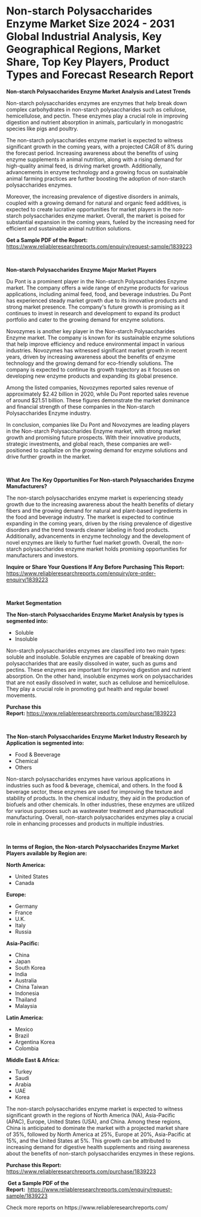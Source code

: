 <p><h1>Non-starch Polysaccharides Enzyme Market Size 2024 - 2031 Global Industrial Analysis, Key Geographical Regions, Market Share, Top Key Players, Product Types and Forecast Research Report</h1></p><p><strong>Non-starch Polysaccharides Enzyme Market Analysis and Latest Trends</strong></p>
<p><p>Non-starch polysaccharides enzymes are enzymes that help break down complex carbohydrates in non-starch polysaccharides such as cellulose, hemicellulose, and pectin. These enzymes play a crucial role in improving digestion and nutrient absorption in animals, particularly in monogastric species like pigs and poultry.</p><p>The non-starch polysaccharides enzyme market is expected to witness significant growth in the coming years, with a projected CAGR of 8% during the forecast period. Increasing awareness about the benefits of using enzyme supplements in animal nutrition, along with a rising demand for high-quality animal feed, is driving market growth. Additionally, advancements in enzyme technology and a growing focus on sustainable animal farming practices are further boosting the adoption of non-starch polysaccharides enzymes.</p><p>Moreover, the increasing prevalence of digestive disorders in animals, coupled with a growing demand for natural and organic feed additives, is expected to create lucrative opportunities for market players in the non-starch polysaccharides enzyme market. Overall, the market is poised for substantial expansion in the coming years, fueled by the increasing need for efficient and sustainable animal nutrition solutions.</p></p>
<p><strong>Get a Sample PDF of the Report:&nbsp;</strong> <a href="https://www.reliableresearchreports.com/enquiry/request-sample/1839223">https://www.reliableresearchreports.com/enquiry/request-sample/1839223</a></p>
<p>&nbsp;</p>
<p><strong>Non-starch Polysaccharides Enzyme Major Market Players</strong></p>
<p><p>Du Pont is a prominent player in the Non-starch Polysaccharides Enzyme market. The company offers a wide range of enzyme products for various applications, including animal feed, food, and beverage industries. Du Pont has experienced steady market growth due to its innovative products and strong market presence. The company's future growth is promising as it continues to invest in research and development to expand its product portfolio and cater to the growing demand for enzyme solutions.</p><p>Novozymes is another key player in the Non-starch Polysaccharides Enzyme market. The company is known for its sustainable enzyme solutions that help improve efficiency and reduce environmental impact in various industries. Novozymes has witnessed significant market growth in recent years, driven by increasing awareness about the benefits of enzyme technology and the growing demand for eco-friendly solutions. The company is expected to continue its growth trajectory as it focuses on developing new enzyme products and expanding its global presence.</p><p>Among the listed companies, Novozymes reported sales revenue of approximately $2.42 billion in 2020, while Du Pont reported sales revenue of around $21.51 billion. These figures demonstrate the market dominance and financial strength of these companies in the Non-starch Polysaccharides Enzyme industry.</p><p>In conclusion, companies like Du Pont and Novozymes are leading players in the Non-starch Polysaccharides Enzyme market, with strong market growth and promising future prospects. With their innovative products, strategic investments, and global reach, these companies are well-positioned to capitalize on the growing demand for enzyme solutions and drive further growth in the market.</p></p>
<p>&nbsp;</p>
<p><strong>What Are The Key Opportunities For Non-starch Polysaccharides Enzyme Manufacturers?</strong></p>
<p><p>The non-starch polysaccharides enzyme market is experiencing steady growth due to the increasing awareness about the health benefits of dietary fibers and the growing demand for natural and plant-based ingredients in the food and beverage industry. The market is expected to continue expanding in the coming years, driven by the rising prevalence of digestive disorders and the trend towards cleaner labeling in food products. Additionally, advancements in enzyme technology and the development of novel enzymes are likely to further fuel market growth. Overall, the non-starch polysaccharides enzyme market holds promising opportunities for manufacturers and investors.</p></p>
<p><strong>Inquire or Share Your Questions If Any Before Purchasing This Report:</strong> <a href="https://www.reliableresearchreports.com/enquiry/pre-order-enquiry/1839223">https://www.reliableresearchreports.com/enquiry/pre-order-enquiry/1839223</a></p>
<p>&nbsp;</p>
<p><strong>Market Segmentation</strong></p>
<p><strong>The Non-starch Polysaccharides Enzyme Market Analysis by types is segmented into:</strong></p>
<p><ul><li>Soluble</li><li>Insoluble</li></ul></p>
<p><p>Non-starch polysaccharides enzymes are classified into two main types: soluble and insoluble. Soluble enzymes are capable of breaking down polysaccharides that are easily dissolved in water, such as gums and pectins. These enzymes are important for improving digestion and nutrient absorption. On the other hand, insoluble enzymes work on polysaccharides that are not easily dissolved in water, such as cellulose and hemicellulose. They play a crucial role in promoting gut health and regular bowel movements.</p></p>
<p><strong>Purchase this Report:&nbsp;</strong><a href="https://www.reliableresearchreports.com/purchase/1839223">https://www.reliableresearchreports.com/purchase/1839223</a></p>
<p>&nbsp;</p>
<p><strong>The Non-starch Polysaccharides Enzyme Market Industry Research by Application is segmented into:</strong></p>
<p><ul><li>Food & Beeverage</li><li>Chemical</li><li>Others</li></ul></p>
<p><p>Non-starch polysaccharides enzymes have various applications in industries such as food & beverage, chemical, and others. In the food & beverage sector, these enzymes are used for improving the texture and stability of products. In the chemical industry, they aid in the production of biofuels and other chemicals. In other industries, these enzymes are utilized for various purposes such as wastewater treatment and pharmaceutical manufacturing. Overall, non-starch polysaccharides enzymes play a crucial role in enhancing processes and products in multiple industries.</p></p>
<p>&nbsp;</p>
<p><strong>In terms of Region, the Non-starch Polysaccharides Enzyme Market Players available by Region are:</strong></p>
<p>
    <p> <strong> North America: </strong>
        <ul>
            <li>United States</li>
            <li>Canada</li>
        </ul>
        </p> 
    <p> <strong> Europe: </strong>
        <ul>
            <li>Germany</li>
            <li>France</li>
            <li>U.K.</li>
            <li>Italy</li>
            <li>Russia</li>
        </ul>
        </p> 
    <p> <strong> Asia-Pacific: </strong>
        <ul>
            <li>China</li>
            <li>Japan</li>
            <li>South Korea</li>
            <li>India</li>
            <li>Australia</li>
            <li>China Taiwan</li>
            <li>Indonesia</li>
            <li>Thailand</li>
            <li>Malaysia</li>
        </ul>
        </p> 
    <p> <strong> Latin America: </strong>
        <ul>
            <li>Mexico</li>
            <li>Brazil</li>
            <li>Argentina Korea</li>
            <li>Colombia</li>
        </ul>
        </p> 
    <p> <strong> Middle East & Africa: </strong>
        <ul>
            <li>Turkey</li>
            <li>Saudi</li>
            <li>Arabia</li>
            <li>UAE</li>
            <li>Korea</li>
        </ul>
    </p>
    </p>
<p><p>The non-starch polysaccharides enzyme market is expected to witness significant growth in the regions of North America (NA), Asia-Pacific (APAC), Europe, United States (USA), and China. Among these regions, China is anticipated to dominate the market with a projected market share of 35%, followed by North America at 25%, Europe at 20%, Asia-Pacific at 15%, and the United States at 5%. This growth can be attributed to increasing demand for digestive health supplements and rising awareness about the benefits of non-starch polysaccharides enzymes in these regions.</p></p>
<p><strong>Purchase this Report: </strong><a href="https://www.reliableresearchreports.com/purchase/1839223">https://www.reliableresearchreports.com/purchase/1839223</a></p>
<p>&nbsp;<strong>Get a Sample PDF of the Report:&nbsp;&nbsp;</strong><a href="https://www.reliableresearchreports.com/enquiry/request-sample/1839223">https://www.reliableresearchreports.com/enquiry/request-sample/1839223</a></p>
<p><strong></strong></p>
<p>Check more reports on https://www.reliableresearchreports.com/</p>